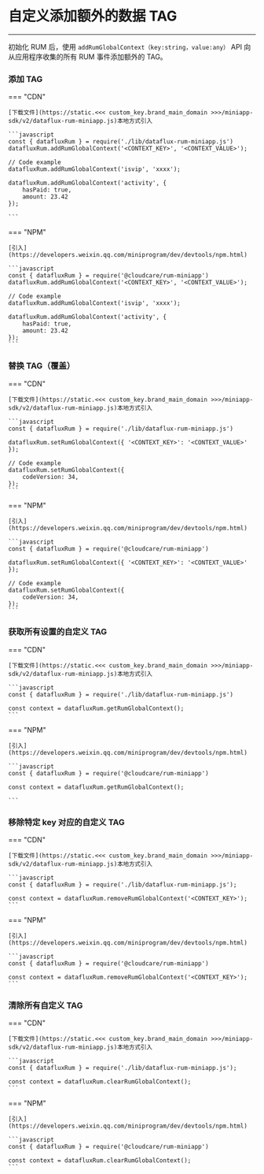 # 自定义添加额外的数据 TAG

---

初始化 RUM 后，使用 `addRumGlobalContext（key:string，value:any）` API 向从应用程序收集的所有 RUM 事件添加额外的 TAG。

### 添加 TAG

=== "CDN"

    [下载文件](https://static.<<< custom_key.brand_main_domain >>>/miniapp-sdk/v2/dataflux-rum-miniapp.js)本地方式引入

    ```javascript
    const { datafluxRum } = require('./lib/dataflux-rum-miniapp.js')
    datafluxRum.addRumGlobalContext('<CONTEXT_KEY>', '<CONTEXT_VALUE>');

    // Code example
    datafluxRum.addRumGlobalContext('isvip', 'xxxx');

    datafluxRum.addRumGlobalContext('activity', {
        hasPaid: true,
        amount: 23.42
    });

    ```

=== "NPM"

    [引入](https://developers.weixin.qq.com/miniprogram/dev/devtools/npm.html)

    ```javascript
    const { datafluxRum } = require('@cloudcare/rum-miniapp')
    datafluxRum.addRumGlobalContext('<CONTEXT_KEY>', '<CONTEXT_VALUE>');

    // Code example
    datafluxRum.addRumGlobalContext('isvip', 'xxxx');

    datafluxRum.addRumGlobalContext('activity', {
        hasPaid: true,
        amount: 23.42
    });
    ```

### 替换 TAG（覆盖）

=== "CDN"

    [下载文件](https://static.<<< custom_key.brand_main_domain >>>/miniapp-sdk/v2/dataflux-rum-miniapp.js)本地方式引入

    ```javascript
    const { datafluxRum } = require('./lib/dataflux-rum-miniapp.js')

    datafluxRum.setRumGlobalContext({ '<CONTEXT_KEY>': '<CONTEXT_VALUE>' });

    // Code example
    datafluxRum.setRumGlobalContext({
        codeVersion: 34,
    });
    ```

=== "NPM"

    [引入](https://developers.weixin.qq.com/miniprogram/dev/devtools/npm.html)

    ```javascript
    const { datafluxRum } = require('@cloudcare/rum-miniapp')

    datafluxRum.setRumGlobalContext({ '<CONTEXT_KEY>': '<CONTEXT_VALUE>' });

    // Code example
    datafluxRum.setRumGlobalContext({
        codeVersion: 34,
    });
    ```

### 获取所有设置的自定义 TAG

=== "CDN"

    [下载文件](https://static.<<< custom_key.brand_main_domain >>>/miniapp-sdk/v2/dataflux-rum-miniapp.js)本地方式引入

    ```javascript
    const { datafluxRum } = require('./lib/dataflux-rum-miniapp.js')

    const context = datafluxRum.getRumGlobalContext();
    ```

=== "NPM"

    [引入](https://developers.weixin.qq.com/miniprogram/dev/devtools/npm.html)

    ```javascript
    const { datafluxRum } = require('@cloudcare/rum-miniapp')

    const context = datafluxRum.getRumGlobalContext();

    ```

### 移除特定 key 对应的自定义 TAG

=== "CDN"

    [下载文件](https://static.<<< custom_key.brand_main_domain >>>/miniapp-sdk/v2/dataflux-rum-miniapp.js)本地方式引入

    ```javascript
    const { datafluxRum } = require('./lib/dataflux-rum-miniapp.js');

    const context = datafluxRum.removeRumGlobalContext('<CONTEXT_KEY>');
    ```

=== "NPM"

    [引入](https://developers.weixin.qq.com/miniprogram/dev/devtools/npm.html)

    ```javascript
    const { datafluxRum } = require('@cloudcare/rum-miniapp')

    const context = datafluxRum.removeRumGlobalContext('<CONTEXT_KEY>');
    ```

### 清除所有自定义 TAG

=== "CDN"

    [下载文件](https://static.<<< custom_key.brand_main_domain >>>/miniapp-sdk/v2/dataflux-rum-miniapp.js)本地方式引入

    ```javascript
    const { datafluxRum } = require('./lib/dataflux-rum-miniapp.js');

    const context = datafluxRum.clearRumGlobalContext();
    ```

=== "NPM"

    [引入](https://developers.weixin.qq.com/miniprogram/dev/devtools/npm.html)

    ```javascript
    const { datafluxRum } = require('@cloudcare/rum-miniapp')

    const context = datafluxRum.clearRumGlobalContext();
    ```
